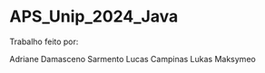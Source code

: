 # APS_Unip_2024_Java


Trabalho feito por:

Adriane Damasceno Sarmento
Lucas Campinas
Lukas Maksymeo
